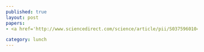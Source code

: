 ```yaml
---
published: true
layout: post
papers:
- <a href='http://www.sciencedirect.com/science/article/pii/S0375960104016342'>Practical measurement of joint weak values and their connection to the annihilation operator, Lundeen2005</a>

category: lunch
---
```

